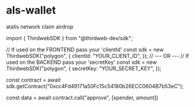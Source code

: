 # als-wallet
atalis network claim airdrop



import { ThirdwebSDK } from "@thirdweb-dev/sdk";

// If used on the FRONTEND pass your 'clientId'
const sdk = new ThirdwebSDK("polygon", {
  clientId: "YOUR_CLIENT_ID",
});
// --- OR ---
// If used on the BACKEND pass your 'secretKey'
const sdk = new ThirdwebSDK("polygon", {
  secretKey: "YOUR_SECRET_KEY",
});

const contract = await sdk.getContract("0xcc4Fd49171a50Fc15c54180b26ECC0604B7b53eC");




const data = await contract.call("approve", [spender, amount])
